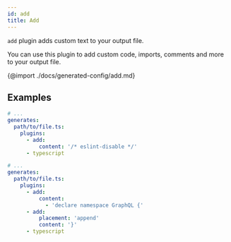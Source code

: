 ```yaml
---
id: add
title: Add
---
```


`add` plugin adds custom text to your output file.

You can use this plugin to add custom code, imports, comments and more to your output file.

{@import ./docs/generated-config/add.md}

## Examples
 
```yaml
# ...
generates:
  path/to/file.ts:
    plugins:
      - add:
          content: '/* eslint-disable */'
      - typescript
```

```yaml
# ...
generates:
  path/to/file.ts:
    plugins:
      - add:
          content:
            - 'declare namespace GraphQL {'
      - add:
          placement: 'append'
          content: '}'
      - typescript
```

